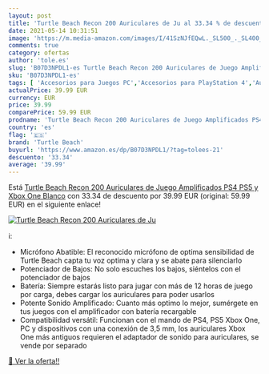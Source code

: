 ```yaml
---
layout: post
title: 'Turtle Beach Recon 200 Auriculares de Ju al 33.34 % de descuento'
date: 2021-05-14 10:31:51
image: 'https://m.media-amazon.com/images/I/41SzNJfEQwL._SL500_._SL400_.jpg'
comments: true
category: ofertas
author: 'tole.es'
slug: 'B07D3NPDL1-es Turtle Beach Recon 200 Auriculares de Juego Amplificados...'
sku: 'B07D3NPDL1-es'
tags: [ 'Accesorios para Juegos PC','Accesorios para PlayStation 4','Auriculares gaming con micrófono para PlayStation 4','Auriculares gaming para PC','Hardware y juegos para PlayStation 4','Juegos y Accesorios para PC','Videojuegos','ps4','ps5','turtle beach','xbox', ]
actualPrice: 39.99 EUR
currency: EUR
price: 39.99
comparePrice: 59.99 EUR
prodname: 'Turtle Beach Recon 200 Auriculares de Juego Amplificados PS4  PS5 y Xbox One  Blanco'
country: 'es'
flag: '🇪🇸'
brand: 'Turtle Beach'
buyurl: 'https://www.amazon.es/dp/B07D3NPDL1/?tag=tolees-21'
descuento: '33.34'
average: '39.99'
---
```


Está [Turtle Beach Recon 200 Auriculares de Juego Amplificados PS4  PS5 y Xbox One  Blanco](https://www.amazon.es/dp/B07D3NPDL1/?tag=tolees-21) con 33.34 de descuento por 39.99 EUR (original: 59.99 EUR) en el siguiente enlace!

[![Turtle Beach Recon 200 Auriculares de Ju](https://m.media-amazon.com/images/I/41SzNJfEQwL._SL500_._SL400_.jpg)](https://www.amazon.es/dp/B07D3NPDL1/?tag=tolees-21)

ℹ️:

- Micrófono Abatible: El reconocido micrófono de optima sensibilidad de Turtle Beach capta tu voz optima y clara y se abate para silenciarlo
- Potenciador de Bajos: No solo escuches los bajos, siéntelos con el potenciador de bajos
- Batería: Siempre estarás listo para jugar con más de 12 horas de juego por carga, debes cargar los auriculares para poder usarlos
- Potente Sonido Amplificado: Cuanto más optimo lo mejor, sumérgete en tus juegos con el amplificador con batería recargable
- Compatibilidad versátil: Funcionan con el mando de PS4, PS5 Xbox One, PC y dispositivos con una conexión de 3,5 mm, los auriculares Xbox One más antiguos requieren el adaptador de sonido para auriculares, se vende por separado

[🛒 Ver la oferta!!](https://www.amazon.es/dp/B07D3NPDL1/?tag=tolees-21)
